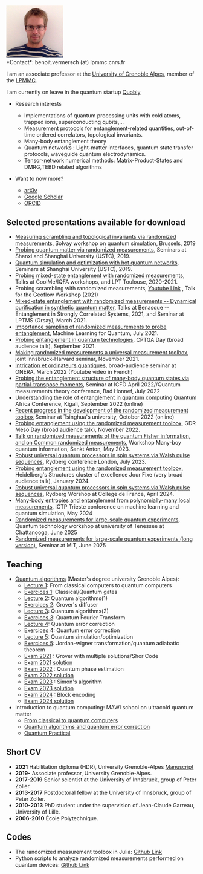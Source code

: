 <img src="Pics/vermersch.jpg" alt="drawing" width="150"/>
<br/>
*Contact*: benoit.vermersch (at) lpmmc.cnrs.fr


I am an associate professor at the [University of Grenoble Alpes](https://www.univ-grenoble-alpes.fr), member of the [LPMMC](https://lpmmc.cnrs.fr).

I am currently on leave in the quantum startup [Quobly](https://quobly.io)


- Research interests

	+ Implementations of quantum processing units with cold atoms, trapped ions, superconducting qubits,...
	+ Measurement protocols for entanglement-related quantities, out-of-time ordered correlators, topological invariants.
	+ Many-body entanglement theory
	+ Quantum networks : Light-matter interfaces, quantum state transfer protocols, waveguide quantum electrodynamics.
	+ Tensor-network numerical methods: Matrix-Product-States and DMRG,TEBD related algorithms

- Want to now more?

	+ [arXiv](https://arxiv.org/search/?searchtype=author&query=Vermersch%2C+B)
	+ [Google Scholar](https://scholar.google.com/citations?user=gbPKVn4AAAAJ&hl=en)
	+ [ORCID](https://orcid.org/0000-0001-6781-2079)


## <a name="talks"> </a> Selected presentations available for download

- [Measuring scrambling and topological invariants via randomized measurements](Talks/20190218Vermersch_SolvayConference.pdf), Solvay workshop on quantum simulation, Brussels, 2019
- [Probing quantum matter via randomized measurements](Talks/20190226Vermersch_StateKeyLaboratory_PekingUniversity_USTCTalk1.pdf), Seminars at Shanxi and Shanghai University (USTC), 2019.
- [Quantum simulation and optimization with hot quantum networks](Talks/20190304Vermersch_USTCTalk2.pdf),  Seminars at Shanghai University (USTC), 2019.
- [Probing mixed-state entanglement with randomized measurements](Talks/20210126Vermersch_Toulouse.pdf), Talks at CoolMe/IQFA workshops, and LPT Toulouse, 2020-2021.
- Probing scrambling with randomized measurements, [Youtube Link](https://www.youtube.com/watch?v=QXQpylnXcD8&list=PLRcSLyvevJ1awX7IimKjVsGTd_IGgJHU0) , Talk for the Geoflow Workshop (2021) 
- [Mixed-state entanglement with randomized measurements -- Dynamical purification in synthetic quantum matter](http://benasque.org/2021scs/talks_contr/243_20210126Vermersch_Benasque.pdf), Talks at Benasque -- Entanglement in Strongly Correlated Systems, 2021, and Seminar at LPTMS (Orsay), March 2021.
- [Importance sampling of randomized measurements to probe entanglement](Talks/20210706Vermersch_MachineLearning2021.pdf), Machine Learning for Quantum, July 2021.
- [Probing entanglement in quantum technologies](Talks/20210927Vermersch_CPTGA.pdf), CPTGA Day (broad audience talk),  September 2021.
- [Making randomized measurements a universal measurement toolbox](Talks/BVermersch_InnsbruckNov42021.pdf), joint Innsbruck-Harvard seminar,  November 2021.
- [Intrication et ordinateurs quantiques](https://www.youtube.com/watch?v=nzCEfEiQVDE), broad-audience seminar at ONERA, March 2022 (Youtube video in French)
- [Probing the entanglement structure of many-body quantum states via
partial-transpose moments](Talks/Vermersch_BadHonnef11072022.pdf), Seminar at ICFO April 2022//Quantum measurements theory conference, Bad Honnef, July 2022
- [Understanding the role of entanglement in quantum computing](Talks/Vermersch_Kigali09152022.pdf) Quantum Africa Conference, Kigali, September 2022 (online)
- [Recent progress in the development of the randomized measurement toolbox](Talks/Vermersch_Tsinghua10122022.pdf) Seminar at Tsinghua's university, October 2022 (online)
- [Probing entanglement using the randomized measurement toolbox](Talks/Vermersch_Aussois11302022.pdf), GDR Meso Day (broad audience talk),  November 2022.
- [Talk on randomized measurements of the quantum Fisher information, and on Common randomized measurements](Talks/Vermersch_SanktAnton05242023.pdf), Workshop Many-boy quantum information, Sankt Anton, May 2023.
- [Robust universal quantum processors in spin systems via Walsh pulse sequences](https://www.youtube.com/watch?v=pbOzS3_V4Y0&pp=ygUPdmVybWVyc2NoIHdhbHNo), Rydberg conference London, July 2023.
- [Probing entanglement using the randomized measurement toolbox](Talks/Vermersch_Heidelberg01192024.pdf), Heidelberg's Structures cluster of excellence Jour Fixe  (very broad audience talk),  January 2024.
- [Robust universal quantum processors in spin systems via Walsh pulse sequences](https://pro.college-de-france.fr/jean.dalibard/CdF/2024/colloque.html), Rydberg Worshop at College de France,  April 2024.
- [Many-body entropies and entanglement from polynomially-many local measurements](https://www.youtube.com/watch?v=5BbnYfpKhk8), ICTP Trieste conference on machine learning and quantum simulation, May 2024
- [Randomized measurements for large-scale quantum experiments](Talks/VermerschChattanoogaMay25_2025_v2.pdf), Quantum technology workshop at university of Tenessee at Chattanooga, June 2025
- [Randomized measurements for large-scale quantum experiments (long version)](Talks/VermerschMITMay25_2025_v2.pdf), Seminar at MIT, June 2025


## <a name="Teaching"> </a> Teaching
- [Quantum algorithms](https://master-nanosciences.univ-grenoble-alpes.fr/quantum-algorithms-820935.kjsp?RH=1585217059025) (Master's degree university Grenoble Alpes): 
	+ [Lecture 1](Teaching/QuantumAlgorithmsBV_Lecture1.pdf): From classical computers to quantum computers
	+ [Exercices 1](Teaching/TD1.pdf): Classical/Quantum gates
	+ [Lecture 2](Teaching/QuantumAlgorithmsBV_Lecture2.pdf): Quantum algorithms(1)
	+ [Exercices 2](Teaching/TD2.pdf): Grover's diffuser
	+ [Lecture 3](Teaching/QuantumAlgorithmsBV_Lecture3.pdf): Quantum algorithms(2)
	+ [Exercices 3](Teaching/TD3.pdf): Quantum Fourier Transform
	+ [Lecture 4](Teaching/QuantumAlgorithmsBV_Lecture4.pdf): Quantum error correction
	+ [Exercices 4](Teaching/TD4.pdf): Quantum error correction
	+ [Lecture 5](Teaching/QuantumAlgorithmsBV_Lecture5.pdf): Quantum simulation/optimization
	+ [Exercices 5](Teaching/TD5.pdf): Jordan-wigner transformation/quantum adiabatic theorem
    + [Exam 2021](Teaching/Exam2021.pdf) : Grover with multiple solutions/Shor Code
    + [Exam 2021 solution](Teaching/Exam2021_solution.pdf)
    + [Exam 2022](Teaching/Exam2022.pdf) : Quantum phase estimation
    + [Exam 2022 solution](Teaching/Exam2022_solution.pdf)
    + [Exam 2023](Teaching/Exam2023.pdf) : Simon's algorithm
    + [Exam 2023 solution](Teaching/Exam2023_solution.pdf)
    + [Exam 2024](Teaching/Exam2024.pdf) : Block encoding
    + [Exam 2024 solution](Teaching/Exam2024_solution.pdf)
- Introduction to quantum computing: MAWI school on ultracold quantum matter
    + [From classical to quantum computers](Teaching/QuantumAlgorithmsBV_Training1.pdf)
    + [Quantum algorithms and quantum error correction](Teaching/QuantumAlgorithmsBV_Training2.pdf)
    + [Quantum Practical](https://github.com/bvermersch/bvermersch.github.io/blob/master/Teaching/QuantumPractical.ipynb)

## <a name="cv"> </a> Short CV

- **2021** Habilitation diploma (HDR), University Grenoble-Alpes [Manuscript](Docs/ManuscritHDR_BVermersch_03062021.pdf)
- **2019-** Associate professor, University Grenoble-Alpes.
- **2017-2019** Senior scientist at the University of Innsbruck, group of Peter Zoller.
- **2013-2017** Postdoctoral fellow at the University of Innsbruck, group of Peter Zoller.
- **2010-2013** PhD student under the supervision of Jean-Claude Garreau, University of Lille.
- **2006-2010** École Polytechnique.

##  <a name="Codes"> </a> Codes
- The randomized measurement toolbox in Julia: [Github Link](https://github.com/bvermersch/RandomMeas.jl) 
- Python scripts to analyze randomized measurements performed on quantum devices: [Github Link](https://github.com/bvermersch/RandomMeas) 
